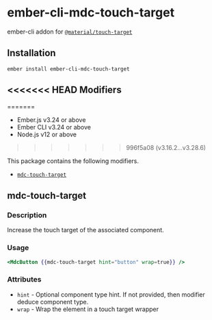 ember-cli-mdc-touch-target
======================

ember-cli addon for [`@material/touch-target`](https://github.com/material-components/material-components-web/tree/master/packages/mdc-touch-target)

Installation
------------

    ember install ember-cli-mdc-touch-target

<<<<<<< HEAD
Modifiers
-----------
=======
* Ember.js v3.24 or above
* Ember CLI v3.24 or above
* Node.js v12 or above
>>>>>>> 996f5a08 (v3.16.2...v3.28.6)

This package contains the following modifiers.

* [`mdc-touch-target`](#mdc-touch-target)

mdc-touch-target
---------------------

### Description

Increase the touch target of the associated component.

### Usage

```handlebars
<MdcButton {{mdc-touch-target hint="button" wrap=true}} /> 
```

### Attributes

* `hint` - Optional component type hint. If not provided, then modifier deduce component type. 
* `wrap` - Wrap the element in a touch target wrapper

